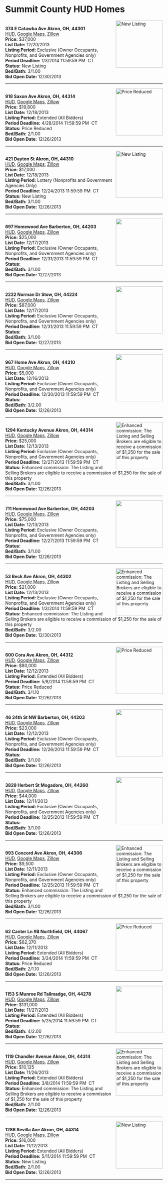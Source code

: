 # Summit County HUD Homes

[<img alt="New Listing" src="https://www.hudhomestore.com/pages/ImageShow.aspx?Case=412-493582" align="right" style="height:150px;">](http://www.hudhomestore.com/Listing/PropertyDetails.aspx?caseNumber=412-493582)  
**374 E Catawba Ave Akron, OH, 44301**  
[HUD](http://www.hudhomestore.com/Listing/PropertyDetails.aspx?caseNumber=412-493582), [Google Maps](http://maps.google.com/maps?q=374+E+Catawba+Ave+Akron%2C+OH%2C+44301), [Zillow](http://www.zillow.com/homes/374+E+Catawba+Ave+Akron%2C+OH%2C+44301/)  
**Price:** $37,000  
**List Date:** 12/20/2013  
**Listing Period:** Exclusive (Owner Occupants, Nonprofits, and Government Agencies only)  
**Period Deadline:** 1/3/2014 11:59:59 PM  CT  
**Status:** New Listing  
**Bed/Bath:** 3/1.00  
**Bid Open Date:** 12/30/2013

***

[<img alt="Price Reduced" src="https://www.hudhomestore.com/pages/ImageShow.aspx?Case=412-564057" align="right" style="height:150px;">](http://www.hudhomestore.com/Listing/PropertyDetails.aspx?caseNumber=412-564057)  
**918 Saxon Ave Akron, OH, 44314**  
[HUD](http://www.hudhomestore.com/Listing/PropertyDetails.aspx?caseNumber=412-564057), [Google Maps](http://maps.google.com/maps?q=918+Saxon+Ave+Akron%2C+OH%2C+44314), [Zillow](http://www.zillow.com/homes/918+Saxon+Ave+Akron%2C+OH%2C+44314/)  
**Price:** $19,800  
**List Date:** 12/18/2013  
**Listing Period:** Extended (All Bidders)  
**Period Deadline:** 4/28/2014 11:59:59 PM  CT  
**Status:** Price Reduced  
**Bed/Bath:** 2/1.00  
**Bid Open Date:** 12/26/2013

***

[<img alt="New Listing" src="https://www.hudhomestore.com/pages/ImageShow.aspx?Case=412-384781" align="right" style="height:150px;">](http://www.hudhomestore.com/Listing/PropertyDetails.aspx?caseNumber=412-384781)  
**421 Dayton St Akron, OH, 44310**  
[HUD](http://www.hudhomestore.com/Listing/PropertyDetails.aspx?caseNumber=412-384781), [Google Maps](http://maps.google.com/maps?q=421+Dayton+St+Akron%2C+OH%2C+44310), [Zillow](http://www.zillow.com/homes/421+Dayton+St+Akron%2C+OH%2C+44310/)  
**Price:** $17,000  
**List Date:** 12/18/2013  
**Listing Period:** Lottery (Nonprofits and Government Agencies Only)  
**Period Deadline:** 12/24/2013 11:59:59 PM  CT  
**Status:** New Listing  
**Bed/Bath:** 3/1.00  
**Bid Open Date:** 12/26/2013

***

[<img alt="" src="https://www.hudhomestore.com/pages/ImageShow.aspx?Case=412-534689" align="right" style="height:150px;">](http://www.hudhomestore.com/Listing/PropertyDetails.aspx?caseNumber=412-534689)  
**697 Homewood Ave Barberton, OH, 44203**  
[HUD](http://www.hudhomestore.com/Listing/PropertyDetails.aspx?caseNumber=412-534689), [Google Maps](http://maps.google.com/maps?q=697+Homewood+Ave+Barberton%2C+OH%2C+44203), [Zillow](http://www.zillow.com/homes/697+Homewood+Ave+Barberton%2C+OH%2C+44203/)  
**Price:** $25,000  
**List Date:** 12/17/2013  
**Listing Period:** Exclusive (Owner Occupants, Nonprofits, and Government Agencies only)  
**Period Deadline:** 12/31/2013 11:59:59 PM  CT  
**Status:**   
**Bed/Bath:** 3/1.00  
**Bid Open Date:** 12/27/2013

***

[<img alt="" src="https://www.hudhomestore.com/pages/ImageShow.aspx?Case=412-482395" align="right" style="height:150px;">](http://www.hudhomestore.com/Listing/PropertyDetails.aspx?caseNumber=412-482395)  
**2222 Norman Dr Stow, OH, 44224**  
[HUD](http://www.hudhomestore.com/Listing/PropertyDetails.aspx?caseNumber=412-482395), [Google Maps](http://maps.google.com/maps?q=2222+Norman+Dr+Stow%2C+OH%2C+44224), [Zillow](http://www.zillow.com/homes/2222+Norman+Dr+Stow%2C+OH%2C+44224/)  
**Price:** $87,000  
**List Date:** 12/17/2013  
**Listing Period:** Exclusive (Owner Occupants, Nonprofits, and Government Agencies only)  
**Period Deadline:** 12/31/2013 11:59:59 PM  CT  
**Status:**   
**Bed/Bath:** 3/1.00  
**Bid Open Date:** 12/27/2013

***

[<img alt="" src="https://www.hudhomestore.com/pages/ImageShow.aspx?Case=412-551915" align="right" style="height:150px;">](http://www.hudhomestore.com/Listing/PropertyDetails.aspx?caseNumber=412-551915)  
**967 Home Ave Akron, OH, 44310**  
[HUD](http://www.hudhomestore.com/Listing/PropertyDetails.aspx?caseNumber=412-551915), [Google Maps](http://maps.google.com/maps?q=967+Home+Ave+Akron%2C+OH%2C+44310), [Zillow](http://www.zillow.com/homes/967+Home+Ave+Akron%2C+OH%2C+44310/)  
**Price:** $5,000  
**List Date:** 12/16/2013  
**Listing Period:** Exclusive (Owner Occupants, Nonprofits, and Government Agencies only)  
**Period Deadline:** 12/30/2013 11:59:59 PM  CT  
**Status:**   
**Bed/Bath:** 3/2.00  
**Bid Open Date:** 12/26/2013

***

[<img alt="Enhanced commission: The Listing and Selling Brokers are eligible to receive a commission of $1,250 for the sale of this property" src="https://www.hudhomestore.com/pages/ImageShow.aspx?Case=412-551060" align="right" style="height:150px;">](http://www.hudhomestore.com/Listing/PropertyDetails.aspx?caseNumber=412-551060)  
**1294 Kentucky Avenue Akron, OH, 44314**  
[HUD](http://www.hudhomestore.com/Listing/PropertyDetails.aspx?caseNumber=412-551060), [Google Maps](http://maps.google.com/maps?q=1294+Kentucky+Avenue+Akron%2C+OH%2C+44314), [Zillow](http://www.zillow.com/homes/1294+Kentucky+Avenue+Akron%2C+OH%2C+44314/)  
**Price:** $25,000  
**List Date:** 12/13/2013  
**Listing Period:** Exclusive (Owner Occupants, Nonprofits, and Government Agencies only)  
**Period Deadline:** 12/27/2013 11:59:59 PM  CT  
**Status:** Enhanced commission: The Listing and Selling Brokers are eligible to receive a commission of $1,250 for the sale of this property  
**Bed/Bath:** 3/1.00  
**Bid Open Date:** 12/26/2013

***

[<img alt="" src="https://www.hudhomestore.com/pages/ImageShow.aspx?Case=412-501335" align="right" style="height:150px;">](http://www.hudhomestore.com/Listing/PropertyDetails.aspx?caseNumber=412-501335)  
**711 Homewood Ave Barberton, OH, 44203**  
[HUD](http://www.hudhomestore.com/Listing/PropertyDetails.aspx?caseNumber=412-501335), [Google Maps](http://maps.google.com/maps?q=711+Homewood+Ave+Barberton%2C+OH%2C+44203), [Zillow](http://www.zillow.com/homes/711+Homewood+Ave+Barberton%2C+OH%2C+44203/)  
**Price:** $75,000  
**List Date:** 12/13/2013  
**Listing Period:** Exclusive (Owner Occupants, Nonprofits, and Government Agencies only)  
**Period Deadline:** 12/27/2013 11:59:59 PM  CT  
**Status:**   
**Bed/Bath:** 3/1.00  
**Bid Open Date:** 12/26/2013

***

[<img alt="Enhanced commission: The Listing and Selling Brokers are eligible to receive a commission of $1,250 for the sale of this property" src="https://www.hudhomestore.com/pages/ImageShow.aspx?Case=412-480161" align="right" style="height:150px;">](http://www.hudhomestore.com/Listing/PropertyDetails.aspx?caseNumber=412-480161)  
**53 Beck Ave Akron, OH, 44302**  
[HUD](http://www.hudhomestore.com/Listing/PropertyDetails.aspx?caseNumber=412-480161), [Google Maps](http://maps.google.com/maps?q=53+Beck+Ave+Akron%2C+OH%2C+44302), [Zillow](http://www.zillow.com/homes/53+Beck+Ave+Akron%2C+OH%2C+44302/)  
**Price:** $21,000  
**List Date:** 12/13/2013  
**Listing Period:** Exclusive (Owner Occupants, Nonprofits, and Government Agencies only)  
**Period Deadline:** 1/3/2014 11:59:59 PM  CT  
**Status:** Enhanced commission: The Listing and Selling Brokers are eligible to receive a commission of $1,250 for the sale of this property  
**Bed/Bath:** 3/2.00  
**Bid Open Date:** 12/30/2013

***

[<img alt="Price Reduced" src="https://www.hudhomestore.com/pages/ImageShow.aspx?Case=412-559484" align="right" style="height:150px;">](http://www.hudhomestore.com/Listing/PropertyDetails.aspx?caseNumber=412-559484)  
**600 Cora Ave Akron, OH, 44312**  
[HUD](http://www.hudhomestore.com/Listing/PropertyDetails.aspx?caseNumber=412-559484), [Google Maps](http://maps.google.com/maps?q=600+Cora+Ave+Akron%2C+OH%2C+44312), [Zillow](http://www.zillow.com/homes/600+Cora+Ave+Akron%2C+OH%2C+44312/)  
**Price:** $80,000  
**List Date:** 12/12/2013  
**Listing Period:** Extended (All Bidders)  
**Period Deadline:** 5/8/2014 11:59:59 PM  CT  
**Status:** Price Reduced  
**Bed/Bath:** 3/1.10  
**Bid Open Date:** 12/26/2013

***

[<img alt="" src="https://www.hudhomestore.com/pages/ImageShow.aspx?Case=412-555243" align="right" style="height:150px;">](http://www.hudhomestore.com/Listing/PropertyDetails.aspx?caseNumber=412-555243)  
**46 24th St NW Barberton, OH, 44203**  
[HUD](http://www.hudhomestore.com/Listing/PropertyDetails.aspx?caseNumber=412-555243), [Google Maps](http://maps.google.com/maps?q=46+24th+St+NW+Barberton%2C+OH%2C+44203), [Zillow](http://www.zillow.com/homes/46+24th+St+NW+Barberton%2C+OH%2C+44203/)  
**Price:** $23,000  
**List Date:** 12/12/2013  
**Listing Period:** Exclusive (Owner Occupants, Nonprofits, and Government Agencies only)  
**Period Deadline:** 12/26/2013 11:59:59 PM  CT  
**Status:**   
**Bed/Bath:** 3/1.00  
**Bid Open Date:** 12/26/2013

***

[<img alt="" src="https://www.hudhomestore.com/pages/ImageShow.aspx?Case=412-551898" align="right" style="height:150px;">](http://www.hudhomestore.com/Listing/PropertyDetails.aspx?caseNumber=412-551898)  
**3829 Herbert St Mogadore, OH, 44260**  
[HUD](http://www.hudhomestore.com/Listing/PropertyDetails.aspx?caseNumber=412-551898), [Google Maps](http://maps.google.com/maps?q=3829+Herbert+St+Mogadore%2C+OH%2C+44260), [Zillow](http://www.zillow.com/homes/3829+Herbert+St+Mogadore%2C+OH%2C+44260/)  
**Price:** $44,000  
**List Date:** 12/11/2013  
**Listing Period:** Exclusive (Owner Occupants, Nonprofits, and Government Agencies only)  
**Period Deadline:** 12/25/2013 11:59:59 PM  CT  
**Status:**   
**Bed/Bath:** 3/1.00  
**Bid Open Date:** 12/26/2013

***

[<img alt="Enhanced commission: The Listing and Selling Brokers are eligible to receive a commission of $1,250 for the sale of this property" src="https://www.hudhomestore.com/pages/ImageShow.aspx?Case=412-466111" align="right" style="height:150px;">](http://www.hudhomestore.com/Listing/PropertyDetails.aspx?caseNumber=412-466111)  
**993 Concord Ave Akron, OH, 44306**  
[HUD](http://www.hudhomestore.com/Listing/PropertyDetails.aspx?caseNumber=412-466111), [Google Maps](http://maps.google.com/maps?q=993+Concord+Ave+Akron%2C+OH%2C+44306), [Zillow](http://www.zillow.com/homes/993+Concord+Ave+Akron%2C+OH%2C+44306/)  
**Price:** $9,500  
**List Date:** 12/11/2013  
**Listing Period:** Exclusive (Owner Occupants, Nonprofits, and Government Agencies only)  
**Period Deadline:** 12/25/2013 11:59:59 PM  CT  
**Status:** Enhanced commission: The Listing and Selling Brokers are eligible to receive a commission of $1,250 for the sale of this property  
**Bed/Bath:** 3/1.00  
**Bid Open Date:** 12/26/2013

***

[<img alt="Price Reduced" src="https://www.hudhomestore.com/pages/ImageShow.aspx?Case=412-408573" align="right" style="height:150px;">](http://www.hudhomestore.com/Listing/PropertyDetails.aspx?caseNumber=412-408573)  
**62 Canter Ln #B Northfield, OH, 44067**  
[HUD](http://www.hudhomestore.com/Listing/PropertyDetails.aspx?caseNumber=412-408573), [Google Maps](http://maps.google.com/maps?q=62+Canter+Ln+%23B+Northfield%2C+OH%2C+44067), [Zillow](http://www.zillow.com/homes/62+Canter+Ln+%23B+Northfield%2C+OH%2C+44067/)  
**Price:** $62,370  
**List Date:** 12/11/2013  
**Listing Period:** Extended (All Bidders)  
**Period Deadline:** 3/24/2014 11:59:59 PM  CT  
**Status:** Price Reduced  
**Bed/Bath:** 2/1.10  
**Bid Open Date:** 12/26/2013

***

[<img alt="" src="https://www.hudhomestore.com/pages/ImageShow.aspx?Case=412-548255" align="right" style="height:150px;">](http://www.hudhomestore.com/Listing/PropertyDetails.aspx?caseNumber=412-548255)  
**1153 S Munroe Rd Tallmadge, OH, 44278**  
[HUD](http://www.hudhomestore.com/Listing/PropertyDetails.aspx?caseNumber=412-548255), [Google Maps](http://maps.google.com/maps?q=1153+S+Munroe+Rd+Tallmadge%2C+OH%2C+44278), [Zillow](http://www.zillow.com/homes/1153+S+Munroe+Rd+Tallmadge%2C+OH%2C+44278/)  
**Price:** $131,000  
**List Date:** 11/27/2013  
**Listing Period:** Extended (All Bidders)  
**Period Deadline:** 5/25/2014 11:59:59 PM  CT  
**Status:**   
**Bed/Bath:** 4/2.00  
**Bid Open Date:** 12/26/2013

***

[<img alt="Enhanced commission: The Listing and Selling Brokers are eligible to receive a commission of $1,250 for the sale of this property" src="https://www.hudhomestore.com/pages/ImageShow.aspx?Case=412-523980" align="right" style="height:150px;">](http://www.hudhomestore.com/Listing/PropertyDetails.aspx?caseNumber=412-523980)  
**1119 Chandler Avenue Akron, OH, 44314**  
[HUD](http://www.hudhomestore.com/Listing/PropertyDetails.aspx?caseNumber=412-523980), [Google Maps](http://maps.google.com/maps?q=1119+Chandler+Avenue+Akron%2C+OH%2C+44314), [Zillow](http://www.zillow.com/homes/1119+Chandler+Avenue+Akron%2C+OH%2C+44314/)  
**Price:** $10,125  
**List Date:** 11/26/2013  
**Listing Period:** Extended (All Bidders)  
**Period Deadline:** 3/8/2014 11:59:59 PM  CT  
**Status:** Enhanced commission: The Listing and Selling Brokers are eligible to receive a commission of $1,250 for the sale of this property  
**Bed/Bath:** 2/1.00  
**Bid Open Date:** 12/26/2013

***

[<img alt="New Listing" src="https://www.hudhomestore.com/pages/ImageShow.aspx?Case=412-483944" align="right" style="height:150px;">](http://www.hudhomestore.com/Listing/PropertyDetails.aspx?caseNumber=412-483944)  
**1286 Sevilla Ave Akron, OH, 44314**  
[HUD](http://www.hudhomestore.com/Listing/PropertyDetails.aspx?caseNumber=412-483944), [Google Maps](http://maps.google.com/maps?q=1286+Sevilla+Ave+Akron%2C+OH%2C+44314), [Zillow](http://www.zillow.com/homes/1286+Sevilla+Ave+Akron%2C+OH%2C+44314/)  
**Price:** $16,000  
**List Date:** 11/12/2013  
**Listing Period:** Extended (All Bidders)  
**Period Deadline:** 5/11/2014 11:59:59 PM  CT  
**Status:** New Listing  
**Bed/Bath:** 2/1.00  
**Bid Open Date:** 12/26/2013

***

